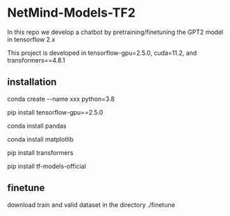 # NetMind-Models-TF2
In this repo we develop a chatbot by pretraining/finetuning the GPT2 model in tensorflow 2.x

This project is developed in tensorflow-gpu=2.5.0, cuda=11.2, and transformers==4.8.1

## installation ##
conda create --name xxx python=3.8

pip install tensorflow-gpu==2.5.0

conda install pandas

conda install matplotlib

pip install transformers

pip install tf-models-official


## finetune ##
download train and valid dataset in the directory ./finetune
